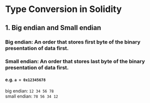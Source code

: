 # Type Conversion in Solidity
## 1. Big endian and Small endian
### Big endian: An order that stores first byte of the binary presentation of data first.
### Small endian: An order that stores last byte of the binary presentation of data first.
#### e.g. ```a = 0x12345678```  
big endian: ```12 34 56 78```  
small endian: ```78 56 34 12```
